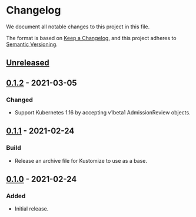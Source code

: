 # Changelog

We document all notable changes to this project in this file.

The format is based on [Keep a Changelog](https://keepachangelog.com/en/1.0.0/), and this project adheres to [Semantic Versioning](https://semver.org/spec/v2.0.0.html).

## [Unreleased]

## [0.1.2] - 2021-03-05

### Changed

* Support Kubernetes 1.16 by accepting v1beta1 AdmissionReview objects.

## [0.1.1] - 2021-02-24

### Build

* Release an archive file for Kustomize to use as a base.

## [0.1.0] - 2021-02-24

### Added

* Initial release.

[Unreleased]: https://github.com/puppetlabs/pvpool/compare/v0.1.2...HEAD
[0.1.2]: https://github.com/puppetlabs/pvpool/compare/v0.1.1...v0.1.2
[0.1.1]: https://github.com/puppetlabs/pvpool/compare/v0.1.0...v0.1.1
[0.1.0]: https://github.com/puppetlabs/pvpool/compare/5aad04bb4bcc20306103a240b676ea310d6732af...v0.1.0
